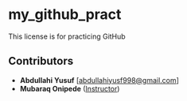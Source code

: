 # my_github_pract
This license is for practicing GitHub 
## Contributors
* **Abdullahi Yusuf** [abdullahiyusf998@gmail.com]
* **Mubaraq Onipede** ([Instructor](github.com/mubarraqqq))
